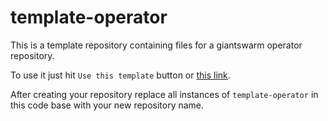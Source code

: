 # template-operator

This is a template repository containing files for a giantswarm
operator repository.

To use it just hit `Use this template` button or [this
link][generate].

After creating your repository replace all instances of
`template-operator` in this code base with your new repository name.

[generate]: https://github.com/giantswarm/template-operator/generate
